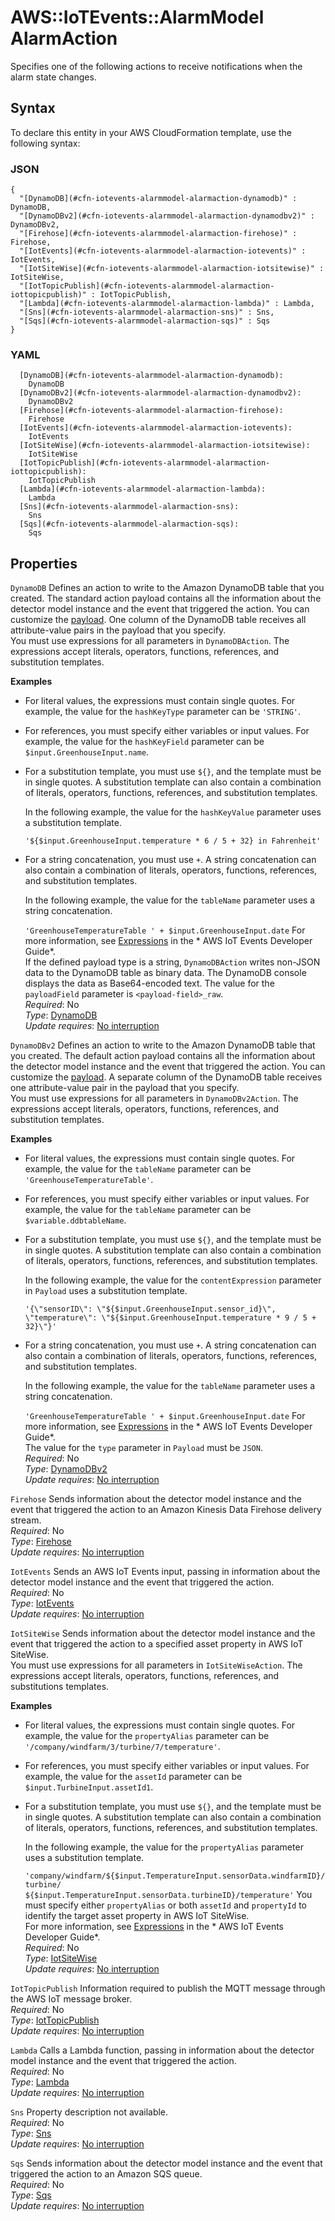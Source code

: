 # AWS::IoTEvents::AlarmModel AlarmAction<a name="aws-properties-iotevents-alarmmodel-alarmaction"></a>

Specifies one of the following actions to receive notifications when the alarm state changes\.

## Syntax<a name="aws-properties-iotevents-alarmmodel-alarmaction-syntax"></a>

To declare this entity in your AWS CloudFormation template, use the following syntax:

### JSON<a name="aws-properties-iotevents-alarmmodel-alarmaction-syntax.json"></a>

```
{
  "[DynamoDB](#cfn-iotevents-alarmmodel-alarmaction-dynamodb)" : DynamoDB,
  "[DynamoDBv2](#cfn-iotevents-alarmmodel-alarmaction-dynamodbv2)" : DynamoDBv2,
  "[Firehose](#cfn-iotevents-alarmmodel-alarmaction-firehose)" : Firehose,
  "[IotEvents](#cfn-iotevents-alarmmodel-alarmaction-iotevents)" : IotEvents,
  "[IotSiteWise](#cfn-iotevents-alarmmodel-alarmaction-iotsitewise)" : IotSiteWise,
  "[IotTopicPublish](#cfn-iotevents-alarmmodel-alarmaction-iottopicpublish)" : IotTopicPublish,
  "[Lambda](#cfn-iotevents-alarmmodel-alarmaction-lambda)" : Lambda,
  "[Sns](#cfn-iotevents-alarmmodel-alarmaction-sns)" : Sns,
  "[Sqs](#cfn-iotevents-alarmmodel-alarmaction-sqs)" : Sqs
}
```

### YAML<a name="aws-properties-iotevents-alarmmodel-alarmaction-syntax.yaml"></a>

```
  [DynamoDB](#cfn-iotevents-alarmmodel-alarmaction-dynamodb): 
    DynamoDB
  [DynamoDBv2](#cfn-iotevents-alarmmodel-alarmaction-dynamodbv2): 
    DynamoDBv2
  [Firehose](#cfn-iotevents-alarmmodel-alarmaction-firehose): 
    Firehose
  [IotEvents](#cfn-iotevents-alarmmodel-alarmaction-iotevents): 
    IotEvents
  [IotSiteWise](#cfn-iotevents-alarmmodel-alarmaction-iotsitewise): 
    IotSiteWise
  [IotTopicPublish](#cfn-iotevents-alarmmodel-alarmaction-iottopicpublish): 
    IotTopicPublish
  [Lambda](#cfn-iotevents-alarmmodel-alarmaction-lambda): 
    Lambda
  [Sns](#cfn-iotevents-alarmmodel-alarmaction-sns): 
    Sns
  [Sqs](#cfn-iotevents-alarmmodel-alarmaction-sqs): 
    Sqs
```

## Properties<a name="aws-properties-iotevents-alarmmodel-alarmaction-properties"></a>

`DynamoDB`  <a name="cfn-iotevents-alarmmodel-alarmaction-dynamodb"></a>
Defines an action to write to the Amazon DynamoDB table that you created\. The standard action payload contains all the information about the detector model instance and the event that triggered the action\. You can customize the [payload](https://docs.aws.amazon.com/iotevents/latest/apireference/API_Payload.html)\. One column of the DynamoDB table receives all attribute\-value pairs in the payload that you specify\.  
You must use expressions for all parameters in `DynamoDBAction`\. The expressions accept literals, operators, functions, references, and substitution templates\.  

**Examples**
+ For literal values, the expressions must contain single quotes\. For example, the value for the `hashKeyType` parameter can be `'STRING'`\.
+ For references, you must specify either variables or input values\. For example, the value for the `hashKeyField` parameter can be `$input.GreenhouseInput.name`\.
+ For a substitution template, you must use `${}`, and the template must be in single quotes\. A substitution template can also contain a combination of literals, operators, functions, references, and substitution templates\.

  In the following example, the value for the `hashKeyValue` parameter uses a substitution template\. 

   `'${$input.GreenhouseInput.temperature * 6 / 5 + 32} in Fahrenheit'` 
+ For a string concatenation, you must use `+`\. A string concatenation can also contain a combination of literals, operators, functions, references, and substitution templates\.

  In the following example, the value for the `tableName` parameter uses a string concatenation\. 

   `'GreenhouseTemperatureTable ' + $input.GreenhouseInput.date` 
For more information, see [Expressions](https://docs.aws.amazon.com/iotevents/latest/developerguide/iotevents-expressions.html) in the * AWS IoT Events Developer Guide*\.  
If the defined payload type is a string, `DynamoDBAction` writes non\-JSON data to the DynamoDB table as binary data\. The DynamoDB console displays the data as Base64\-encoded text\. The value for the `payloadField` parameter is `<payload-field>_raw`\.  
*Required*: No  
*Type*: [DynamoDB](aws-properties-iotevents-alarmmodel-dynamodb.md)  
*Update requires*: [No interruption](https://docs.aws.amazon.com/AWSCloudFormation/latest/UserGuide/using-cfn-updating-stacks-update-behaviors.html#update-no-interrupt)

`DynamoDBv2`  <a name="cfn-iotevents-alarmmodel-alarmaction-dynamodbv2"></a>
Defines an action to write to the Amazon DynamoDB table that you created\. The default action payload contains all the information about the detector model instance and the event that triggered the action\. You can customize the [payload](https://docs.aws.amazon.com/iotevents/latest/apireference/API_Payload.html)\. A separate column of the DynamoDB table receives one attribute\-value pair in the payload that you specify\.  
You must use expressions for all parameters in `DynamoDBv2Action`\. The expressions accept literals, operators, functions, references, and substitution templates\.  

**Examples**
+ For literal values, the expressions must contain single quotes\. For example, the value for the `tableName` parameter can be `'GreenhouseTemperatureTable'`\.
+ For references, you must specify either variables or input values\. For example, the value for the `tableName` parameter can be `$variable.ddbtableName`\.
+ For a substitution template, you must use `${}`, and the template must be in single quotes\. A substitution template can also contain a combination of literals, operators, functions, references, and substitution templates\.

  In the following example, the value for the `contentExpression` parameter in `Payload` uses a substitution template\. 

   `'{\"sensorID\": \"${$input.GreenhouseInput.sensor_id}\", \"temperature\": \"${$input.GreenhouseInput.temperature * 9 / 5 + 32}\"}'` 
+ For a string concatenation, you must use `+`\. A string concatenation can also contain a combination of literals, operators, functions, references, and substitution templates\.

  In the following example, the value for the `tableName` parameter uses a string concatenation\. 

   `'GreenhouseTemperatureTable ' + $input.GreenhouseInput.date` 
For more information, see [Expressions](https://docs.aws.amazon.com/iotevents/latest/developerguide/iotevents-expressions.html) in the * AWS IoT Events Developer Guide*\.  
The value for the `type` parameter in `Payload` must be `JSON`\.  
*Required*: No  
*Type*: [DynamoDBv2](aws-properties-iotevents-alarmmodel-dynamodbv2.md)  
*Update requires*: [No interruption](https://docs.aws.amazon.com/AWSCloudFormation/latest/UserGuide/using-cfn-updating-stacks-update-behaviors.html#update-no-interrupt)

`Firehose`  <a name="cfn-iotevents-alarmmodel-alarmaction-firehose"></a>
Sends information about the detector model instance and the event that triggered the action to an Amazon Kinesis Data Firehose delivery stream\.  
*Required*: No  
*Type*: [Firehose](aws-properties-iotevents-alarmmodel-firehose.md)  
*Update requires*: [No interruption](https://docs.aws.amazon.com/AWSCloudFormation/latest/UserGuide/using-cfn-updating-stacks-update-behaviors.html#update-no-interrupt)

`IotEvents`  <a name="cfn-iotevents-alarmmodel-alarmaction-iotevents"></a>
Sends an AWS IoT Events input, passing in information about the detector model instance and the event that triggered the action\.  
*Required*: No  
*Type*: [IotEvents](aws-properties-iotevents-alarmmodel-iotevents.md)  
*Update requires*: [No interruption](https://docs.aws.amazon.com/AWSCloudFormation/latest/UserGuide/using-cfn-updating-stacks-update-behaviors.html#update-no-interrupt)

`IotSiteWise`  <a name="cfn-iotevents-alarmmodel-alarmaction-iotsitewise"></a>
Sends information about the detector model instance and the event that triggered the action to a specified asset property in AWS IoT SiteWise\.  
You must use expressions for all parameters in `IotSiteWiseAction`\. The expressions accept literals, operators, functions, references, and substitutions templates\.  

**Examples**
+ For literal values, the expressions must contain single quotes\. For example, the value for the `propertyAlias` parameter can be `'/company/windfarm/3/turbine/7/temperature'`\.
+ For references, you must specify either variables or input values\. For example, the value for the `assetId` parameter can be `$input.TurbineInput.assetId1`\.
+ For a substitution template, you must use `${}`, and the template must be in single quotes\. A substitution template can also contain a combination of literals, operators, functions, references, and substitution templates\.

  In the following example, the value for the `propertyAlias` parameter uses a substitution template\. 

   `'company/windfarm/${$input.TemperatureInput.sensorData.windfarmID}/turbine/ ${$input.TemperatureInput.sensorData.turbineID}/temperature'` 
You must specify either `propertyAlias` or both `assetId` and `propertyId` to identify the target asset property in AWS IoT SiteWise\.  
For more information, see [Expressions](https://docs.aws.amazon.com/iotevents/latest/developerguide/iotevents-expressions.html) in the * AWS IoT Events Developer Guide*\.  
*Required*: No  
*Type*: [IotSiteWise](aws-properties-iotevents-alarmmodel-iotsitewise.md)  
*Update requires*: [No interruption](https://docs.aws.amazon.com/AWSCloudFormation/latest/UserGuide/using-cfn-updating-stacks-update-behaviors.html#update-no-interrupt)

`IotTopicPublish`  <a name="cfn-iotevents-alarmmodel-alarmaction-iottopicpublish"></a>
Information required to publish the MQTT message through the AWS IoT message broker\.  
*Required*: No  
*Type*: [IotTopicPublish](aws-properties-iotevents-alarmmodel-iottopicpublish.md)  
*Update requires*: [No interruption](https://docs.aws.amazon.com/AWSCloudFormation/latest/UserGuide/using-cfn-updating-stacks-update-behaviors.html#update-no-interrupt)

`Lambda`  <a name="cfn-iotevents-alarmmodel-alarmaction-lambda"></a>
Calls a Lambda function, passing in information about the detector model instance and the event that triggered the action\.  
*Required*: No  
*Type*: [Lambda](aws-properties-iotevents-alarmmodel-lambda.md)  
*Update requires*: [No interruption](https://docs.aws.amazon.com/AWSCloudFormation/latest/UserGuide/using-cfn-updating-stacks-update-behaviors.html#update-no-interrupt)

`Sns`  <a name="cfn-iotevents-alarmmodel-alarmaction-sns"></a>
Property description not available\.  
*Required*: No  
*Type*: [Sns](aws-properties-iotevents-alarmmodel-sns.md)  
*Update requires*: [No interruption](https://docs.aws.amazon.com/AWSCloudFormation/latest/UserGuide/using-cfn-updating-stacks-update-behaviors.html#update-no-interrupt)

`Sqs`  <a name="cfn-iotevents-alarmmodel-alarmaction-sqs"></a>
Sends information about the detector model instance and the event that triggered the action to an Amazon SQS queue\.  
*Required*: No  
*Type*: [Sqs](aws-properties-iotevents-alarmmodel-sqs.md)  
*Update requires*: [No interruption](https://docs.aws.amazon.com/AWSCloudFormation/latest/UserGuide/using-cfn-updating-stacks-update-behaviors.html#update-no-interrupt)